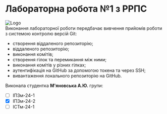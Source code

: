 # Лабораторна робота №1 з РРПС
![Logo](https://media.ztu.edu.ua/wp-content/uploads/2020/02/Group-6-1-1536x465.png)  
Виконання лабораторної роботи передбачає вивчення прийомів роботи з системою контролю версій Git:

- створення віддаленого репозиторію;
- віддаленого репозиторію;
- виконання комітів;
- створення гілок та перемикання між ними;
- виконання комітів у різних гілках;
- аутентифікація на GitHub за допомогою токена та через SSH;
- вивантаження локального репозиторію на GitHub.


Виконала студентка **М'яновська А.Ю.** групи:

- [ ] ІПЗм-24-1
- [x] ІПЗм-24-2
- [ ] ІСТм-24-1
